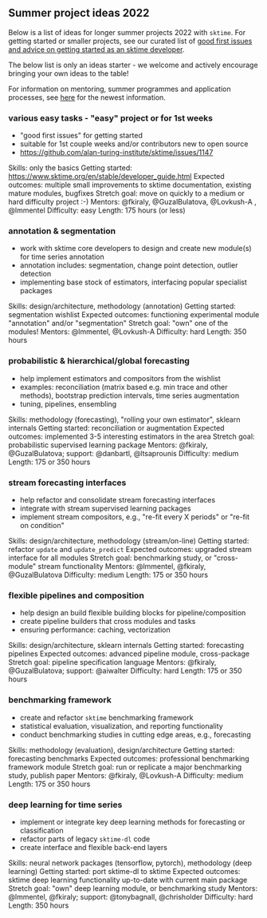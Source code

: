 
## Summer project ideas 2022

Below is a list of ideas for longer summer projects 2022 with `sktime`.
For getting started or smaller projects, see our curated list of [good first issues and advice on getting started as an sktime developer](https://github.com/alan-turing-institute/sktime/issues/1147).

The below list is only an ideas starter - we welcome and actively encourage bringing your own ideas to the table!

For information on mentoring, summer programmes and application processes, see [here](https://github.com/sktime/mentoring) for the newest information.


### various easy tasks - "easy" project or for 1st weeks

* "good first issues" for getting started
* suitable for 1st couple weeks and/or contributors new to open source
* https://github.com/alan-turing-institute/sktime/issues/1147

Skills: only the basics
Getting started: https://www.sktime.org/en/stable/developer_guide.html
Expected outcomes: multiple small improvements to sktime documentation, existing mature modules, bugfixes
Stretch goal: move on quickly to a medium or hard difficulty project :-)
Mentors: @fkiraly, @GuzalBulatova, @Lovkush-A , @lmmentel
Difficulty: easy
Length: 175 hours (or less)

### annotation & segmentation

* work with sktime core developers to design and create new module(s) for time series annotation
* annotation includes: segmentation, change point detection, outlier detection
* implementing base stock of estimators, interfacing popular specialist packages

Skills: design/architecture, methodology (annotation)
Getting started: segmentation wishlist
Expected outcomes: functioning experimental module "annotation" and/or "segmentation"
Stretch goal: "own" one of the modules!
Mentors: @lmmentel, @Lovkush-A
Difficulty: hard
Length: 350 hours

### probabilistic & hierarchical/global forecasting

* help implement estimators and compositors from the wishlist
* examples: reconciliation (matrix based e.g. min trace and other methods), bootstrap prediction intervals, time series augmentation
* tuning, pipelines, ensembling

Skills: methodology (forecasting), "rolling your own estimator", sklearn internals
Getting started: reconciliation or augmentation
Expected outcomes: implemented 3-5 interesting estimators in the area
Stretch goal: probabilistic supervised learning package
Mentors: @fkiraly, @GuzalBulatova; support: @danbartl, @ltsaprounis
Difficulty: medium
Length: 175 or 350 hours

### stream forecasting interfaces

* help refactor and consolidate stream forecasting interfaces
* integrate with stream supervised learning packages
* implement stream compositors, e.g., "re-fit every X periods" or "re-fit on condition"

Skills: design/architecture, methodology (stream/on-line)
Getting started: refactor `update` and `update_predict`
Expected outcomes: upgraded stream interface for all modules
Stretch goal: benchmarking study, or "cross-module" stream functionality
Mentors: @lmmentel, @fkiraly, @GuzalBulatova
Difficulty: medium
Length: 175 or 350 hours

### flexible pipelines and composition

* help design an build flexible building blocks for pipeline/composition
* create pipeline builders that cross modules and tasks
* ensuring performance: caching, vectorization

Skills: design/architecture, sklearn internals
Getting started: forecasting pipelines
Expected outcomes: advanced pipeline module, cross-package
Stretch goal: pipeline specification language
Mentors: @fkiraly, @GuzalBulatova; support: @aiwalter
Difficulty: hard
Length: 175 or 350 hours

### benchmarking framework

* create and refactor `sktime` benchmarking framework
* statistical evaluation, visualization, and reporting functionality
* conduct benchmarking studies in cutting edge areas, e.g., forecasting

Skills: methodology (evaluation), design/architecture
Getting started: forecasting benchmarks
Expected outcomes: professional benchmarking framework module
Stretch goal: run or replicate a major benchmarking study, publish paper
Mentors: @fkiraly, @Lovkush-A
Difficulty: medium
Length: 175 or 350 hours

### deep learning for time series

* implement or integrate key deep learning methods for forecasting or classification
* refactor parts of legacy `sktime-dl` code
* create interface and flexible back-end layers

Skills: neural network packages (tensorflow, pytorch), methodology (deep learning)
Getting started: port sktime-dl to sktime
Expected outcomes: sktime deep learning functionality up-to-date with current main package
Stretch goal: "own" deep learning module, or benchmarking study
Mentors: @lmmentel, @fkiraly; support: @tonybagnall, @chrisholder
Difficulty: hard
Length: 350 hours
